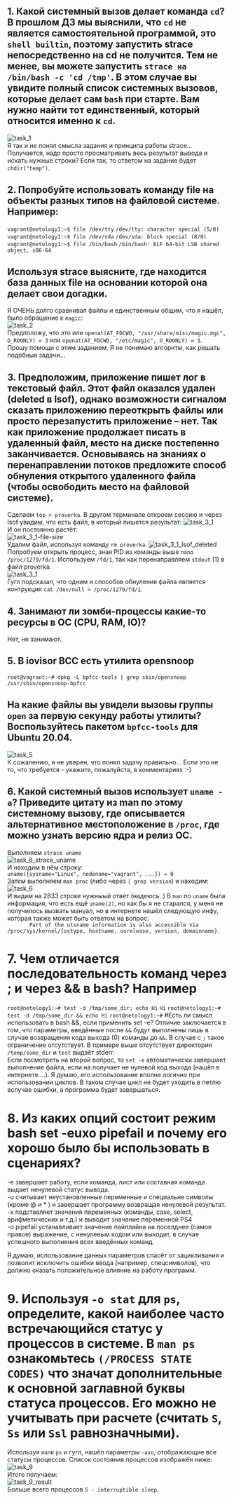 ## 1. Какой системный вызов делает команда ``cd``? В прошлом ДЗ мы выяснили, что ``cd`` не является самостоятельной программой, это ``shell builtin``, поэтому запустить strace непосредственно на cd не получится. Тем не менее, вы можете запустить ``strace на /bin/bash -c 'cd /tmp'``. В этом случае вы увидите полный список системных вызовов, которые делает сам ``bash`` при старте. Вам нужно найти тот единственный, который относится именно к ``cd``.  

![task_1](https://github.com/HimuraKrd/devops-netology/blob/main/%D0%9E%D0%BF%D0%B5%D1%80%D0%B0%D1%86%D0%B8%D0%BE%D0%BD%D0%BD%D1%8B%D0%B5%20%D1%81%D0%B8%D1%81%D1%82%D0%B5%D0%BC%D1%8B%20(%D0%BB%D0%B5%D0%BA%D1%86%D0%B8%D1%8F%201)/images/1.png)  
Я так и не понял смысла задания и принципа работы strace... Получается, надо просто просматривать весь результат вывода и искать нужные строки? Если так, то ответом на задание будет ``chdir("temp")``.  


## 2. Попробуйте использовать команду file на объекты разных типов на файловой системе. Например:
``vagrant@netology1:~$ file /dev/tty``
``/dev/tty: character special (5/0)``
``vagrant@netology1:~$ file /dev/sda``
``/dev/sda: block special (8/0)``
``vagrant@netology1:~$ file /bin/bash``
``/bin/bash: ELF 64-bit LSB shared object, x86-64``
## Используя strace выясните, где находится база данных file на основании которой она делает свои догадки.
Я ОЧЕНЬ долго сравнивал файлы и единственным общим, что я нашёл, было обращение к ``magic``:  
![task_2](https://github.com/HimuraKrd/devops-netology/blob/main/%D0%9E%D0%BF%D0%B5%D1%80%D0%B0%D1%86%D0%B8%D0%BE%D0%BD%D0%BD%D1%8B%D0%B5%20%D1%81%D0%B8%D1%81%D1%82%D0%B5%D0%BC%D1%8B%20(%D0%BB%D0%B5%D0%BA%D1%86%D0%B8%D1%8F%201)/images/2.png)  
Предположу, что это или ``openat(AT_FDCWD, "/usr/share/misc/magic.mgc", O_RDONLY) = 3`` или ``openat(AT_FDCWD, "/etc/magic", O_RDONLY) = 3``.  
Прошу помощи с этим заданием. Я не понимаю алгоритм, как решать подобные задачи...


## 3. Предположим, приложение пишет лог в текстовый файл. Этот файл оказался удален (deleted в lsof), однако возможности сигналом сказать приложению переоткрыть файлы или просто перезапустить приложение – нет. Так как приложение продолжает писать в удаленный файл, место на диске постепенно заканчивается. Основываясь на знаниях о перенаправлении потоков предложите способ обнуления открытого удаленного файла (чтобы освободить место на файловой системе).
Сделаем ``top > proverka``. В другом терминале откроем сессию и через lsof увидим, что есть файл, в который пишется результат: 
![task_3_1](https://github.com/HimuraKrd/devops-netology/blob/main/%D0%9E%D0%BF%D0%B5%D1%80%D0%B0%D1%86%D0%B8%D0%BE%D0%BD%D0%BD%D1%8B%D0%B5%20%D1%81%D0%B8%D1%81%D1%82%D0%B5%D0%BC%D1%8B%20(%D0%BB%D0%B5%D0%BA%D1%86%D0%B8%D1%8F%201)/images/3.1%20-%20lsof.png)  
И он постоянно растёт:  
![task_3_1-file-size](https://github.com/HimuraKrd/devops-netology/blob/main/%D0%9E%D0%BF%D0%B5%D1%80%D0%B0%D1%86%D0%B8%D0%BE%D0%BD%D0%BD%D1%8B%D0%B5%20%D1%81%D0%B8%D1%81%D1%82%D0%B5%D0%BC%D1%8B%20(%D0%BB%D0%B5%D0%BA%D1%86%D0%B8%D1%8F%201)/images/3.1%20-%20file%20size%20growing.png)  
Удалим файл, используя команду ``rm proverka``.
![task_3_1_lsof_deleted](https://github.com/HimuraKrd/devops-netology/blob/main/%D0%9E%D0%BF%D0%B5%D1%80%D0%B0%D1%86%D0%B8%D0%BE%D0%BD%D0%BD%D1%8B%D0%B5%20%D1%81%D0%B8%D1%81%D1%82%D0%B5%D0%BC%D1%8B%20(%D0%BB%D0%B5%D0%BA%D1%86%D0%B8%D1%8F%201)/images/3.1%20-%20lsof%20deleted.png)  
Попробуем открыть процесс, зная PID из команды выше ``nano /proc/1279/fd/1``. Используем ``/fd/1``, так как перенаправляем ``stdout`` (1) в файл proverka.  
![task_3_1](https://github.com/HimuraKrd/devops-netology/blob/main/%D0%9E%D0%BF%D0%B5%D1%80%D0%B0%D1%86%D0%B8%D0%BE%D0%BD%D0%BD%D1%8B%D0%B5%20%D1%81%D0%B8%D1%81%D1%82%D0%B5%D0%BC%D1%8B%20(%D0%BB%D0%B5%D0%BA%D1%86%D0%B8%D1%8F%201)/images/3.1%20-%20cat%20file.png)  
Гугл подсказал, что одним и способов обнуления файла является контрукция ``cat /dev/null > /proc/1279/fd/1``. 


## 4. Занимают ли зомби-процессы какие-то ресурсы в ОС (CPU, RAM, IO)?
Нет, не занимают. 


## 5. В iovisor BCC есть утилита opensnoop
``root@vagrant:~# dpkg -L bpfcc-tools | grep sbin/opensnoop``
``/usr/sbin/opensnoop-bpfcc``
## На какие файлы вы увидели вызовы группы ``open`` за первую секунду работы утилиты? Воспользуйтесь пакетом ``bpfcc-tools`` для Ubuntu 20.04. 
![task_5](https://github.com/HimuraKrd/devops-netology/blob/main/%D0%9E%D0%BF%D0%B5%D1%80%D0%B0%D1%86%D0%B8%D0%BE%D0%BD%D0%BD%D1%8B%D0%B5%20%D1%81%D0%B8%D1%81%D1%82%D0%B5%D0%BC%D1%8B%20(%D0%BB%D0%B5%D0%BA%D1%86%D0%B8%D1%8F%201)/images/5.png)  
К сожалению, я не уверен, что понял задачу правильно... Если это не то, что требуется - укажите, пожалуйста, в комментариях :-)  

## 6. Какой системный вызов использует ``uname -a``? Приведите цитату из man по этому системному вызову, где описывается альтернативное местоположение в ``/proc``, где можно узнать версию ядра и релиз ОС.
Выполняем ``strace uname``  
![task_6_strace_uname](https://github.com/HimuraKrd/devops-netology/blob/main/%D0%9E%D0%BF%D0%B5%D1%80%D0%B0%D1%86%D0%B8%D0%BE%D0%BD%D0%BD%D1%8B%D0%B5%20%D1%81%D0%B8%D1%81%D1%82%D0%B5%D0%BC%D1%8B%20(%D0%BB%D0%B5%D0%BA%D1%86%D0%B8%D1%8F%201)/images/6%20-%20strace.png)  
И находим в нём строку:  
``uname({sysname="Linux", nodename="vagrant", ...}) = 0``  
Затем выполняем ``man proc`` (либо через ``| grep version``) и находим:  
![task_6](https://github.com/HimuraKrd/devops-netology/blob/main/%D0%9E%D0%BF%D0%B5%D1%80%D0%B0%D1%86%D0%B8%D0%BE%D0%BD%D0%BD%D1%8B%D0%B5%20%D1%81%D0%B8%D1%81%D1%82%D0%B5%D0%BC%D1%8B%20(%D0%BB%D0%B5%D0%BA%D1%86%D0%B8%D1%8F%201)/images/6.png)  
И видим на 2833 строке нужныый ответ (надеюсь..)
В ``man`` по ``uname`` была информация, что есть ещё ``uname(2)``, но как бы я не старался, у меня не получилось вызвать мануал, но в интернете нашёл следующую инфу, которая также может быть ответом на вопрос:  
``       Part of the utsname information is also accessible via
       /proc/sys/kernel/{ostype, hostname, osrelease, version,
       domainname}.``  

# 7. Чем отличается последовательность команд через ; и через && в bash? Например
``root@netology1:~# test -d /tmp/some_dir; echo Hi``
``Hi``
``root@netology1:~# test -d /tmp/some_dir && echo Hi``
``root@netology1:~#``
#Есть ли смысл использовать в bash &&, если применить set -e?
Отличие заключается в том, что параметры, введённые после ``&&`` будут выполнены лишь в случае возвращения кода выхода (0) команды до ``&&``. В случае с ``;`` такое ограничение отсутствует. В примере выше отсутствует директория ``/temp/some_dir`` и ``test`` выдаёт stderr.  
Если посмотреть на второй вопрос, то ``set -e`` автоматически завершает выполнение файла, если на получает не нулевой код выхода (нашёл в интернете....). Я думаю, его использование вполне логично при использовании циклов. В таком случае цикл не будет уходить в петлю вслучае ошибки, а программа будет завершаться.


# 8. Из каких опций состоит режим bash set -euxo pipefail и почему его хорошо было бы использовать в сценариях?
-e завершает работу, если команда, лист или составная команда выдает ненулевой статус вывода.  
-u считывает неустановленные переменные и специальне символы (кроме @ и * ) и завершает программу возвращая ненулевой результат.  
-x подставляет значения переменных (команды, case, select, арифметических и т.д.) и выводит значение переменной PS4  
-o pipefail устанавливает значение пайплайна на поселднее (самое правое) выражение, с ненулевым кодом или выходит, в случае успешного выполнения всех введённых команд.  

Я думаю, использование данных параметров спасёт от зацикливания и позволит исключить ошибки ввода (например, спецсимволов), что должно оказать положительное влияние на работу программ.

# 9. Используя ``-o stat`` для ``ps``, определите, какой наиболее часто встречающийся статус у процессов в системе. В ``man ps`` ознакомьтесь ``(/PROCESS STATE CODES)`` что значат дополнительные к основной заглавной буквы статуса процессов. Его можно не учитывать при расчете (считать ``S``, ``Ss`` или ``Ssl`` равнозначными).
Используя ``man``к ``ps`` и гугл, нашёл параметры ``-axo``, отображающие все статусы процессов. Список состояния процессов изображён ниже:  
![task_9](https://github.com/HimuraKrd/devops-netology/blob/main/%D0%9E%D0%BF%D0%B5%D1%80%D0%B0%D1%86%D0%B8%D0%BE%D0%BD%D0%BD%D1%8B%D0%B5%20%D1%81%D0%B8%D1%81%D1%82%D0%B5%D0%BC%D1%8B%20(%D0%BB%D0%B5%D0%BA%D1%86%D0%B8%D1%8F%201)/images/9_process_state_code.png)  
Итого получаем:  
![task_9_result](https://github.com/HimuraKrd/devops-netology/blob/main/%D0%9E%D0%BF%D0%B5%D1%80%D0%B0%D1%86%D0%B8%D0%BE%D0%BD%D0%BD%D1%8B%D0%B5%20%D1%81%D0%B8%D1%81%D1%82%D0%B5%D0%BC%D1%8B%20(%D0%BB%D0%B5%D0%BA%D1%86%D0%B8%D1%8F%201)/images/9_result.png)  
Больше всего процессов ``S - interruptible sleep``.
